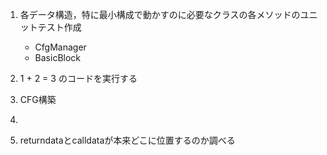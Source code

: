 1. 各データ構造，特に最小構成で動かすのに必要なクラスの各メソッドのユニットテスト作成
    - CfgManager
    - BasicBlock
1. 1 + 2 = 3 のコードを実行する
1. CFG構築
1. 

1. returndataとcalldataが本来どこに位置するのか調べる